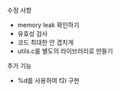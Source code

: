 수정 사항
- memory leak 확인하기
- 유효성 검사
- 코드 최대한 안 겹치게
- utils.c를 별도의 라이브러리로 만들기

추가 기능
- %d를 사용하여 f2i 구현
